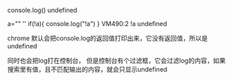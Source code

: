 console.log() undefined

a=""
''
if(!a){
console.log("!a")
}
VM490:2 !a
undefined


chrome 默认会把console.log的返回值打印出来，它没有返回值，所以是undefined

同时也会把log打在控制台，
但是控制台有个过滤框，它会过滤log的内容，如果搜索里有值，且不匹配输出的内容，就会只显示undefined
